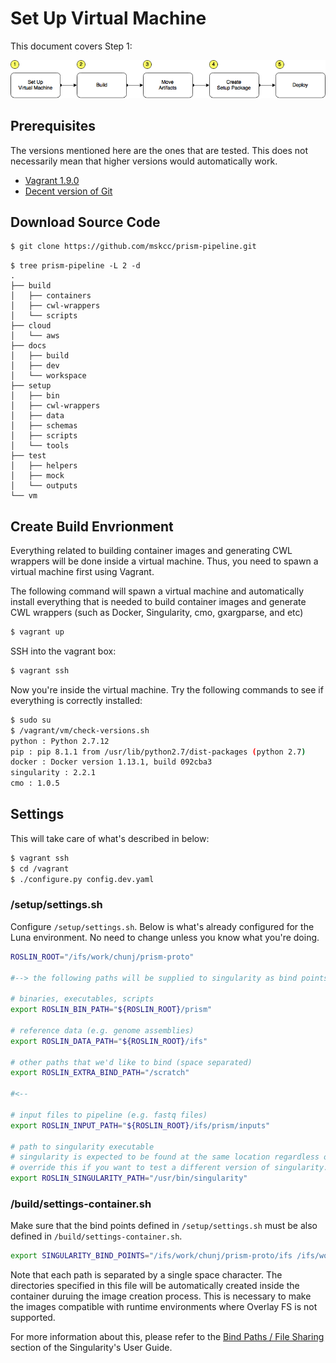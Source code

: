 # Set Up Virtual Machine

This document covers Step 1:

![/docs/prism-build-to-deploy.png](/docs/prism-build-to-deploy.png)

## Prerequisites

The versions mentioned here are the ones that are tested. This does not necessarily mean that higher versions would automatically work.

- [Vagrant 1.9.0](https://www.vagrantup.com/downloads.html)
- [Decent version of Git](https://git-scm.com/downloads)

## Download Source Code

```bash
$ git clone https://github.com/mskcc/prism-pipeline.git
```

```
$ tree prism-pipeline -L 2 -d
.
├── build
│   ├── containers
│   ├── cwl-wrappers
│   └── scripts
├── cloud
│   └── aws
├── docs
│   ├── build
│   ├── dev
│   └── workspace
├── setup
│   ├── bin
│   ├── cwl-wrappers
│   ├── data
│   ├── schemas
│   ├── scripts
│   └── tools
├── test
│   ├── helpers
│   ├── mock
│   └── outputs
└── vm
```

## Create Build Envrionment

Everything related to building container images and generating CWL wrappers will be done inside a virtual machine. Thus, you need to spawn a virtual machine first using Vagrant.

The following command will spawn a virtual machine and automatically install everything that is needed to build container images and generate CWL wrappers (such as Docker, Singularity, cmo, gxargparse, and etc)

```bash
$ vagrant up
```

SSH into the vagrant box:

```bash
$ vagrant ssh
```

Now you're inside the virtual machine. Try the following commands to see if everything is correctly installed:

```bash
$ sudo su
$ /vagrant/vm/check-versions.sh
python : Python 2.7.12
pip : pip 8.1.1 from /usr/lib/python2.7/dist-packages (python 2.7)
docker : Docker version 1.13.1, build 092cba3
singularity : 2.2.1
cmo : 1.0.5
```

## Settings

This will take care of what's described in below:

```bash
$ vagrant ssh
$ cd /vagrant
$ ./configure.py config.dev.yaml
```

### /setup/settings.sh

Configure `/setup/settings.sh`. Below is what's already configured for the Luna environment. No need to change unless you know what you're doing.

```bash
ROSLIN_ROOT="/ifs/work/chunj/prism-proto"

#--> the following paths will be supplied to singularity as bind points

# binaries, executables, scripts
export ROSLIN_BIN_PATH="${ROSLIN_ROOT}/prism"

# reference data (e.g. genome assemblies)
export ROSLIN_DATA_PATH="${ROSLIN_ROOT}/ifs"

# other paths that we'd like to bind (space separated)
export ROSLIN_EXTRA_BIND_PATH="/scratch"

#<--

# input files to pipeline (e.g. fastq files)
export ROSLIN_INPUT_PATH="${ROSLIN_ROOT}/ifs/prism/inputs"

# path to singularity executable
# singularity is expected to be found at the same location regardless of the nodes you're on
# override this if you want to test a different version of singularity.
export ROSLIN_SINGULARITY_PATH="/usr/bin/singularity"
```

### /build/settings-container.sh

Make sure that the bind points defined in `/setup/settings.sh` must be also defined in `/build/settings-container.sh`.

```bash
export SINGULARITY_BIND_POINTS="/ifs/work/chunj/prism-proto/ifs /ifs/work/chunj/prism-proto/prism /scratch"
```

Note that each path is separated by a single space character. The directories specified in this file will be automatically created inside the container duruing the image creation process. This is necessary to make the images compatible with runtime environments where Overlay FS is not supported.

For more information about this, please refer to the [Bind Paths / File Sharing](http://singularity.lbl.gov/docs-mount) section of the Singularity's User Guide.
